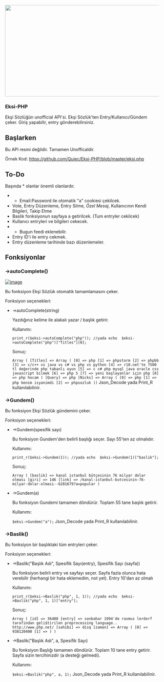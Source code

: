 <center>
<img src="https://upload.wikimedia.org/wikipedia/commons/1/17/Ek%C5%9Fi_S%C3%B6zl%C3%BCk_logo.png" width="750" height="300" />
<br>
</center>

### Eksi-PHP
Ekşi Sözlüğün unofficial API'si. Ekşi Sözlük'ten Entry/Kullanıcı/Gündem çeker. Giriş yapabilir, entry gönderebilirsiniz.

## Başlarken

Bu API resmi değildir. Tamamen Unofficaldir.

Örnek Kod: https://github.com/Quiec/Eksi-PHP/blob/master/eksi.php

## To-Do
Başında * olanlar önemli olanlardır.

- * Email:Password ile otomatik "a" cookiesi çekilcek.
- Vote, Entry Düzenleme, Entry Silme, *Özel Mesaj*, Kullanıcının Kendi Bilgileri, Takip Etme
- Baslik fonksiyonun sayfaya a getirilcek. (Tum entryler cekilcek)
- Kullanıcı entryleri ve bilgileri cekecek.
- * Bugun feedi eklenebilir.
- Entry ID'i ile entry cekmek.
- Entry düzenleme tarihinde bazı düzenlemeler.

## Fonksiyonlar

### ->autoComplete()
[![image](https://i.hizliresim.com/qArOlW.png)](https://hizliresim.com/qArOlW)

Bu fonksiyon Ekşi Sözlük otomatik tamamlamasını çeker.
	
Fonksiyon seçenekleri:

 -  ->autoComplete(string)

	Yazdığınız kelime ile alakalı yazar / başlık getirir.
	  
	   Kullanımı:
	
    `print_r($eksi->autoComplete("php"));
	//yada
	echo  $eksi->autoComplete("php")["Titles"][0];`
	
	Sonuç:
	
	  `Array ( [Titles] => Array ( [0] => php [1] => phpstorm [2] => phpbb [3] => c/c++ vs java vs c# vs php vs python [4] => r10.net'te 7500 tl değerinde php tabanlı oyun [5] => c c# php mysql java oracle css javascript bilmek [6] => php 5 [7] => yeni başlayanlar için php [8] => php hocam ) [Query] => php [Nicks] => Array ( [0] => php [1] => php benim isyanimdi [2] => phpsozluk ))`
	Json_Decode yada Print_R kullanılabilinir.
	

### ->Gundem()

Bu fonksiyon Ekşi Sözlük gündemini çeker.
	
Fonksiyon seçenekleri:
	

 -  ->Gundem(spesifik sayı)

	Bu fonksiyon Gundem'den belirli başlığı seçer. Sayı 55'ten az olmalıdır.
	  
	   Kullanımı:
	
    `print_r($eksi->Gundem(1));
	//yada
	echo  $eksi->Gundem(1)["baslik"];`
	
	Sonuç:
	
	  `Array ( [baslik] => kanal istanbul bütçesinin 76 milyar dolar olması [giri] => 146 [link] => /kanal-istanbul-butcesinin-76-milyar-dolar-olmasi--6281679?a=popular )`
		
 -  ->Gundem(a)

	Bu fonksiyon Gundemi tamamen döndürür. Toplam 55 tane başlık getirir.
	  
	   Kullanımı:
	
    `$eksi->Gundem("a");`
	Json_Decode yada Print_R kullanılabilinir.
	
### ->Baslik()

Bu fonksiyon bir başlıktaki tüm entryleri çeker.
	
Fonksiyon seçenekleri:
	

 -  ->Baslik("Başlık Adı", Spesifik Sayı(entry), Spesifik Sayı (sayfa))

	Bu fonksiyon belirli entry ve sayfayı seçer. Sayfa fazla olunca hata verebilir (herhangi bir hata eklemedim, not yet). Entry 10'dan az olmalı
	  
	   Kullanımı:
	
    `print_r($eksi->Baslik("php", 1, 1));
	//yada
	echo  $eksi->Baslik("php", 1, 1)["entry"];`
	
	Sonuç:
	
	  `Array ( [id] => 36400 [entry] => sonbahar 1994'de rasmus lerdorf tarafindan geli$tirilen preprocessing language.. http://www.php.net/ [sahibi] => disq [zaman] => Array ( [0] => 938120400 [1] => ) )`
		
 -  ->Baslik("Başlık Adı", a, Spesifik Sayı)

	Bu fonksiyon Başlığı tamamen döndürür. Toplam 10 tane entry getirir. Sayfa sizin tercihinizdir (a desteği gelmedi).
	  
	   Kullanımı:
	
    `$eksi->Baslik("php", a, 1);`
	Json_Decode yada Print_R kullanılabilinir.

